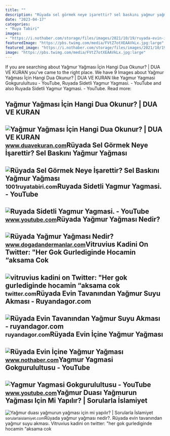 ```yaml
---
title: ""
description: "Rüyada sel görmek neye i̇şarettir? sel baskını yağmur yağması"
date: "2023-04-17"
categories:
- "Ruya Tabiri"
images:
- "https://i.nothaber.com/storage/files/images/2021/10/19/ruyada-evin-icine-yagmur-yagmasi-ne-anlama-gelir-616e8c0b49b74.jpg"
featuredImage: "https://pbs.twimg.com/media/FVtZ7otXEAAVkLx.jpg:large"
featured_image: "https://i.nothaber.com/storage/files/images/2021/10/19/ruyada-evin-icine-yagmur-yagmasi-ne-anlama-gelir-616e8c0b49b74.jpg"
image: "https://pbs.twimg.com/media/FVtZ7otXEAAVkLx.jpg:large"
---
```


If you are searching about Yağmur Yağması İçin Hangi Dua Okunur? | DUA VE KURAN you've came to the right place. We have 9 Images about Yağmur Yağması İçin Hangi Dua Okunur? | DUA VE KURAN like Yagmur Yagmasi Gokgurulultusu - YouTube, Ruyada Sidetli Yagmur Yagmasi. - YouTube and also Ruyada Sidetli Yagmur Yagmasi. - YouTube. Read more:

Yağmur Yağması İçin Hangi Dua Okunur? | DUA VE KURAN
----------------------------------------------------

 ![Yağmur Yağması İçin Hangi Dua Okunur? | DUA VE KURAN](https://www.duavekuran.com/wp-content/uploads/2022/04/Yagmur-Yagmasi-Icin-Hangi-Dua-Okunur.jpg) <small>www.duavekuran.com</small>Rüyada Sel Görmek Neye İşarettir? Sel Baskını Yağmur Yağması
------------------------------------------------------------

 ![Rüyada Sel Görmek Neye İşarettir? Sel Baskını Yağmur Yağması](https://1001ruyatabiri.com/wp-content/uploads/2019/05/Ruyada-Sel-Gormek-Neye-isarettir-Sel-Baskini-Yagmur-Yagmasi-dini-islami-diyanet-ruya-yorumu-ansiklopedisi-768x404.jpg) <small>1001ruyatabiri.com</small>Ruyada Sidetli Yagmur Yagmasi. - YouTube
----------------------------------------

 ![Ruyada Sidetli Yagmur Yagmasi. - YouTube](https://i.ytimg.com/vi/tlV1HlQUdf4/maxresdefault.jpg) <small>www.youtube.com</small>Rüyada Yağmur Yağması Nedir?
----------------------------

 ![Rüyada Yağmur Yağması Nedir?](http://www.dogadandermanlar.com/wp-content/uploads/2016/06/ruyada-yagmur-yagmasi-nedir.jpg) <small>www.dogadandermanlar.com</small>Vitruvius Kadini On Twitter: "Her Gok Gurlediginde Hocamin “aksama Cok
----------------------------------------------------------------------

 ![vitruvius kadini on Twitter: "Her gok gurlediginde hocamin “aksama cok](https://pbs.twimg.com/media/FVtZ7otXEAAVkLx.jpg:large) <small>twitter.com</small>Rüyada Evin Tavanından Yağmur Suyu Akması - Ruyandagor.com
----------------------------------------------------------

 ![Rüyada Evin Tavanından Yağmur Suyu Akması - ruyandagor.com](https://images.ruyandagor.com/2017/04/evin-tavanindan-yagmur-suyu-akmasi-0213.jpg) <small>ruyandagor.com</small>Rüyada Evin İçine Yağmur Yağması
--------------------------------

 ![Rüyada Evin İçine Yağmur Yağması](https://i.nothaber.com/storage/files/images/2021/10/19/ruyada-evin-icine-yagmur-yagmasi-ne-anlama-gelir-616e8c0b49b74.jpg) <small>www.nothaber.com</small>Yagmur Yagmasi Gokgurulultusu - YouTube
---------------------------------------

 ![Yagmur Yagmasi Gokgurulultusu - YouTube](https://i.ytimg.com/vi/mujEKaLiayE/hqdefault.jpg) <small>www.youtube.com</small>Yağmur Duası Yağmurun Yağması Için Mi Yapılır? | Sorularla İslamiyet
--------------------------------------------------------------------

 ![Yağmur duası yağmurun yağması için mi yapılır? | Sorularla İslamiyet](https://sorularlaislamiyet.com/sites/default/files/styles/soruici_slider_resmi/public/yagmur-duasi-yagmurun-yagmasi-icin-mi-yapilir.png?itok=mW6H_ItZ) <small>sorularlaislamiyet.com</small>Rüyada yağmur yağması nedir?. Rüyada evin tavanından yağmur suyu akması. Vitruvius kadini on twitter: "her gok gurlediginde hocamin “aksama cok
